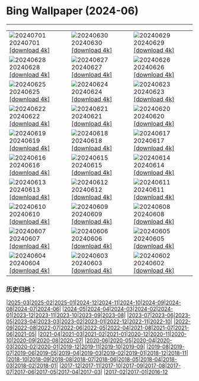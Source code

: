 # Bing Wallpaper (2024-06)
**************

<table><tr><td><img src="https://www.bing.com/th?id=OHR.FisgardLighthouse_JA-JP9618708130_1920x1080.jpg" alt="20240701"> 20240701 <a href="https://www.bing.com/th?id=OHR.FisgardLighthouse_JA-JP9618708130_UHD.jpg">[download 4k]</a></td><td><img src="https://www.bing.com/th?id=OHR.UbudBali_JA-JP9425870638_1920x1080.jpg" alt="20240630"> 20240630 <a href="https://www.bing.com/th?id=OHR.UbudBali_JA-JP9425870638_UHD.jpg">[download 4k]</a></td><td><img src="https://www.bing.com/th?id=OHR.TourCorsica_JA-JP9224507458_1920x1080.jpg" alt="20240629"> 20240629 <a href="https://www.bing.com/th?id=OHR.TourCorsica_JA-JP9224507458_UHD.jpg">[download 4k]</a></td></tr><tr><td><img src="https://www.bing.com/th?id=OHR.ChristopherPark_JA-JP8669771947_1920x1080.jpg" alt="20240628"> 20240628 <a href="https://www.bing.com/th?id=OHR.ChristopherPark_JA-JP8669771947_UHD.jpg">[download 4k]</a></td><td><img src="https://www.bing.com/th?id=OHR.Ayame2024_JA-JP3356201078_1920x1080.jpg" alt="20240627"> 20240627 <a href="https://www.bing.com/th?id=OHR.Ayame2024_JA-JP3356201078_UHD.jpg">[download 4k]</a></td><td><img src="https://www.bing.com/th?id=OHR.SpringCaveDale_JA-JP3237523322_1920x1080.jpg" alt="20240626"> 20240626 <a href="https://www.bing.com/th?id=OHR.SpringCaveDale_JA-JP3237523322_UHD.jpg">[download 4k]</a></td></tr><tr><td><img src="https://www.bing.com/th?id=OHR.FireWave_JA-JP3002445647_1920x1080.jpg" alt="20240625"> 20240625 <a href="https://www.bing.com/th?id=OHR.FireWave_JA-JP3002445647_UHD.jpg">[download 4k]</a></td><td><img src="https://www.bing.com/th?id=OHR.FloresIsland_JA-JP2788584919_1920x1080.jpg" alt="20240624"> 20240624 <a href="https://www.bing.com/th?id=OHR.FloresIsland_JA-JP2788584919_UHD.jpg">[download 4k]</a></td><td><img src="https://www.bing.com/th?id=OHR.Lavender2024_JA-JP2620797533_1920x1080.jpg" alt="20240623"> 20240623 <a href="https://www.bing.com/th?id=OHR.Lavender2024_JA-JP2620797533_UHD.jpg">[download 4k]</a></td></tr><tr><td><img src="https://www.bing.com/th?id=OHR.BrazilRainforest_JA-JP2489498028_1920x1080.jpg" alt="20240622"> 20240622 <a href="https://www.bing.com/th?id=OHR.BrazilRainforest_JA-JP2489498028_UHD.jpg">[download 4k]</a></td><td><img src="https://www.bing.com/th?id=OHR.LewaGiraffe_JA-JP1858057864_1920x1080.jpg" alt="20240621"> 20240621 <a href="https://www.bing.com/th?id=OHR.LewaGiraffe_JA-JP1858057864_UHD.jpg">[download 4k]</a></td><td><img src="https://www.bing.com/th?id=OHR.KokinoMacedonia_JA-JP1713805484_1920x1080.jpg" alt="20240620"> 20240620 <a href="https://www.bing.com/th?id=OHR.KokinoMacedonia_JA-JP1713805484_UHD.jpg">[download 4k]</a></td></tr><tr><td><img src="https://www.bing.com/th?id=OHR.FlorenceDuomo_JA-JP1549442901_1920x1080.jpg" alt="20240619"> 20240619 <a href="https://www.bing.com/th?id=OHR.FlorenceDuomo_JA-JP1549442901_UHD.jpg">[download 4k]</a></td><td><img src="https://www.bing.com/th?id=OHR.LupinIceland_JA-JP1350338976_1920x1080.jpg" alt="20240618"> 20240618 <a href="https://www.bing.com/th?id=OHR.LupinIceland_JA-JP1350338976_UHD.jpg">[download 4k]</a></td><td><img src="https://www.bing.com/th?id=OHR.HummingThistle_JA-JP1170638705_1920x1080.jpg" alt="20240617"> 20240617 <a href="https://www.bing.com/th?id=OHR.HummingThistle_JA-JP1170638705_UHD.jpg">[download 4k]</a></td></tr><tr><td><img src="https://www.bing.com/th?id=OHR.RedFoxDad_JA-JP0937901099_1920x1080.jpg" alt="20240616"> 20240616 <a href="https://www.bing.com/th?id=OHR.RedFoxDad_JA-JP0937901099_UHD.jpg">[download 4k]</a></td><td><img src="https://www.bing.com/th?id=OHR.NazareWave_JA-JP0665828544_1920x1080.jpg" alt="20240615"> 20240615 <a href="https://www.bing.com/th?id=OHR.NazareWave_JA-JP0665828544_UHD.jpg">[download 4k]</a></td><td><img src="https://www.bing.com/th?id=OHR.DhakaBangladesh_JA-JP0528290685_1920x1080.jpg" alt="20240614"> 20240614 <a href="https://www.bing.com/th?id=OHR.DhakaBangladesh_JA-JP0528290685_UHD.jpg">[download 4k]</a></td></tr><tr><td><img src="https://www.bing.com/th?id=OHR.RegistanUzbekistan_JA-JP4174949023_1920x1080.jpg" alt="20240613"> 20240613 <a href="https://www.bing.com/th?id=OHR.RegistanUzbekistan_JA-JP4174949023_UHD.jpg">[download 4k]</a></td><td><img src="https://www.bing.com/th?id=OHR.BigBendMilkyWay_JA-JP3523395036_1920x1080.jpg" alt="20240612"> 20240612 <a href="https://www.bing.com/th?id=OHR.BigBendMilkyWay_JA-JP3523395036_UHD.jpg">[download 4k]</a></td><td><img src="https://www.bing.com/th?id=OHR.Ajisai2024_JA-JP3414608133_1920x1080.jpg" alt="20240611"> 20240611 <a href="https://www.bing.com/th?id=OHR.Ajisai2024_JA-JP3414608133_UHD.jpg">[download 4k]</a></td></tr><tr><td><img src="https://www.bing.com/th?id=OHR.OsakaNight_JA-JP3335717675_1920x1080.jpg" alt="20240610"> 20240610 <a href="https://www.bing.com/th?id=OHR.OsakaNight_JA-JP3335717675_UHD.jpg">[download 4k]</a></td><td><img src="https://www.bing.com/th?id=OHR.BardenasBiosphere_JA-JP3263055841_1920x1080.jpg" alt="20240609"> 20240609 <a href="https://www.bing.com/th?id=OHR.BardenasBiosphere_JA-JP3263055841_UHD.jpg">[download 4k]</a></td><td><img src="https://www.bing.com/th?id=OHR.KillikRiverAlaska_JA-JP3191986449_1920x1080.jpg" alt="20240608"> 20240608 <a href="https://www.bing.com/th?id=OHR.KillikRiverAlaska_JA-JP3191986449_UHD.jpg">[download 4k]</a></td></tr><tr><td><img src="https://www.bing.com/th?id=OHR.HumpbackFamily_JA-JP3134637599_1920x1080.jpg" alt="20240607"> 20240607 <a href="https://www.bing.com/th?id=OHR.HumpbackFamily_JA-JP3134637599_UHD.jpg">[download 4k]</a></td><td><img src="https://www.bing.com/th?id=OHR.GemsbokBotswana_JA-JP2673483195_1920x1080.jpg" alt="20240606"> 20240606 <a href="https://www.bing.com/th?id=OHR.GemsbokBotswana_JA-JP2673483195_UHD.jpg">[download 4k]</a></td><td><img src="https://www.bing.com/th?id=OHR.MadagascarRiver_JA-JP3088024510_1920x1080.jpg" alt="20240605"> 20240605 <a href="https://www.bing.com/th?id=OHR.MadagascarRiver_JA-JP3088024510_UHD.jpg">[download 4k]</a></td></tr><tr><td><img src="https://www.bing.com/th?id=OHR.ChestnutBeeEater_JA-JP3019275557_1920x1080.jpg" alt="20240604"> 20240604 <a href="https://www.bing.com/th?id=OHR.ChestnutBeeEater_JA-JP3019275557_UHD.jpg">[download 4k]</a></td><td><img src="https://www.bing.com/th?id=OHR.CopenhagenBicycles_JA-JP2959867214_1920x1080.jpg" alt="20240603"> 20240603 <a href="https://www.bing.com/th?id=OHR.CopenhagenBicycles_JA-JP2959867214_UHD.jpg">[download 4k]</a></td><td><img src="https://www.bing.com/th?id=OHR.YokohamaPort2024_JA-JP2888889928_1920x1080.jpg" alt="20240602"> 20240602 <a href="https://www.bing.com/th?id=OHR.YokohamaPort2024_JA-JP2888889928_UHD.jpg">[download 4k]</a></td></tr></table>

### 历史归档：

|[2025-03](/../2025-03/2025-03.md)|[2025-02](/../2025-02/2025-02.md)|[2025-01](/../2025-01/2025-01.md)|[2024-12](/../2024-12/2024-12.md)|[2024-11](/../2024-11/2024-11.md)|[2024-10](/../2024-10/2024-10.md)|[2024-09](/../2024-09/2024-09.md)|[2024-08](/../2024-08/2024-08.md)|[2024-07](/../2024-07/2024-07.md)|[2024-06](/2024-06.md)|
|[2024-05](/../2024-05/2024-05.md)|[2024-04](/../2024-04/2024-04.md)|[2024-03](/../2024-03/2024-03.md)|[2024-02](/../2024-02/2024-02.md)|[2024-01](/../2024-01/2024-01.md)|[2023-12](/../2023-12/2023-12.md)|[2023-11](/../2023-11/2023-11.md)|[2023-10](/../2023-10/2023-10.md)|[2023-09](/../2023-09/2023-09.md)|[2023-08](/../2023-08/2023-08.md)|
|[2023-07](/../2023-07/2023-07.md)|[2023-06](/../2023-06/2023-06.md)|[2023-05](/../2023-05/2023-05.md)|[2023-04](/../2023-04/2023-04.md)|[2023-03](/../2023-03/2023-03.md)|[2023-02](/../2023-02/2023-02.md)|[2023-01](/../2023-01/2023-01.md)|[2022-12](/../2022-12/2022-12.md)|[2022-11](/../2022-11/2022-11.md)|[2022-10](/../2022-10/2022-10.md)|
|[2022-09](/../2022-09/2022-09.md)|[2022-08](/../2022-08/2022-08.md)|[2022-07](/../2022-07/2022-07.md)|[2022-06](/../2022-06/2022-06.md)|[2022-05](/../2022-05/2022-05.md)|[2022-04](/../2022-04/2022-04.md)|[2021-08](/../2021-08/2021-08.md)|[2021-07](/../2021-07/2021-07.md)|[2021-06](/../2021-06/2021-06.md)|[2021-05](/../2021-05/2021-05.md)|
|[2021-04](/../2021-04/2021-04.md)|[2021-03](/../2021-03/2021-03.md)|[2021-02](/../2021-02/2021-02.md)|[2021-01](/../2021-01/2021-01.md)|[2020-12](/../2020-12/2020-12.md)|[2020-11](/../2020-11/2020-11.md)|[2020-10](/../2020-10/2020-10.md)|[2020-09](/../2020-09/2020-09.md)|[2020-08](/../2020-08/2020-08.md)|[2020-07](/../2020-07/2020-07.md)|
|[2020-06](/../2020-06/2020-06.md)|[2020-05](/../2020-05/2020-05.md)|[2020-04](/../2020-04/2020-04.md)|[2020-03](/../2020-03/2020-03.md)|[2020-02](/../2020-02/2020-02.md)|[2020-01](/../2020-01/2020-01.md)|[2019-12](/../2019-12/2019-12.md)|[2019-11](/../2019-11/2019-11.md)|[2019-10](/../2019-10/2019-10.md)|[2019-09](/../2019-09/2019-09.md)|
|[2019-08](/../2019-08/2019-08.md)|[2019-07](/../2019-07/2019-07.md)|[2019-06](/../2019-06/2019-06.md)|[2019-05](/../2019-05/2019-05.md)|[2019-04](/../2019-04/2019-04.md)|[2019-03](/../2019-03/2019-03.md)|[2019-02](/../2019-02/2019-02.md)|[2019-01](/../2019-01/2019-01.md)|[2018-12](/../2018-12/2018-12.md)|[2018-11](/../2018-11/2018-11.md)|
|[2018-10](/../2018-10/2018-10.md)|[2018-09](/../2018-09/2018-09.md)|[2018-08](/../2018-08/2018-08.md)|[2018-07](/../2018-07/2018-07.md)|[2018-06](/../2018-06/2018-06.md)|[2018-05](/../2018-05/2018-05.md)|[2018-04](/../2018-04/2018-04.md)|[2018-03](/../2018-03/2018-03.md)|[2018-02](/../2018-02/2018-02.md)|[2018-01](/../2018-01/2018-01.md)|
|[2017-12](/../2017-12/2017-12.md)|[2017-11](/../2017-11/2017-11.md)|[2017-10](/../2017-10/2017-10.md)|[2017-09](/../2017-09/2017-09.md)|[2017-08](/../2017-08/2017-08.md)|[2017-07](/../2017-07/2017-07.md)|[2017-06](/../2017-06/2017-06.md)|[2017-05](/../2017-05/2017-05.md)|[2017-04](/../2017-04/2017-04.md)|[2017-03](/../2017-03/2017-03.md)|
|[2017-02](/../2017-02/2017-02.md)|[2017-01](/../2017-01/2017-01.md)|[2016-12](/../2016-12/2016-12.md)